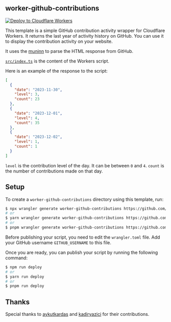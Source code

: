 ## worker-github-contributions

[![Deploy to Cloudflare Workers](https://deploy.workers.cloudflare.com/button)](https://deploy.workers.cloudflare.com/?url=https://github.com/denizcdemirci/worker-github-contributions)

This template is a simple GitHub contribution activity wrapper for Cloudflare Workers. It returns the last year of activity history on GitHub. You can use it to display the contribution activity on your website.

It uses the [muninn](https://github.com/wopehq/muninn) to parse the HTML response from GitHub.

[`src/index.ts`](https://github.com/denizcdemirci/worker-github-contributions/blob/main/src/index.ts) is the content of the Workers script.

Here is an example of the response to the script:

```json
[
  {
    "date": "2023-11-30",
    "level": 3,
    "count": 23
  },
  {
    "date": "2023-12-01",
    "level": 4,
    "count": 35
  },
  {
    "date": "2023-12-02",
    "level": 1,
    "count": 1
  }
]
```

`level` is the contribution level of the day. It can be between `0` and `4`. `count` is the number of contributions made on that day.

## Setup

To create a `worker-github-contributions` directory using this template, run:

```sh
$ npx wrangler generate worker-github-contributions https://github.com/denizcdemirci/worker-github-contributions
# or
$ yarn wrangler generate worker-github-contributions https://github.com/denizcdemirci/worker-github-contributions
# or
$ pnpm wrangler generate worker-github-contributions https://github.com/denizcdemirci/worker-github-contributions
```

Before publishing your script, you need to edit the `wrangler.toml` file. Add your GitHub username `GITHUB_USERNAME` to this file.

Once you are ready, you can publish your script by running the following command:

```sh
$ npm run deploy
# or
$ yarn run deploy
# or
$ pnpm run deploy
```

## Thanks

Special thanks to [aykutkardas](https://github.com/aykutkardas) and [kadiryazici](https://github.com/kadiryazici) for their contributions.
